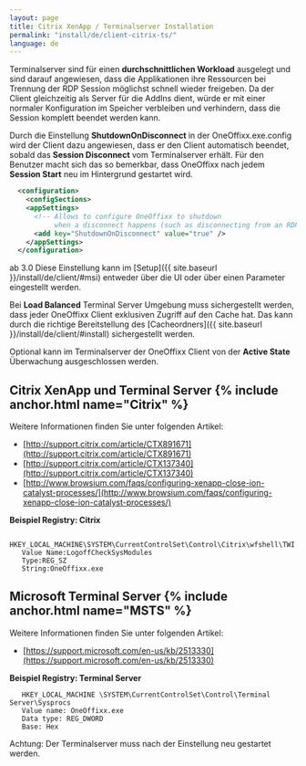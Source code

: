 ```yaml
---
layout: page
title: Citrix XenApp / Terminalserver Installation
permalink: "install/de/client-citrix-ts/"
language: de
---
```


Terminalserver sind für einen __durchschnittlichen Workload__ ausgelegt und sind darauf angewiesen, dass die Applikationen ihre Ressourcen bei Trennung der RDP Session möglichst schnell wieder freigeben. Da der Client gleichzeitig als Server für die AddIns dient, würde er mit einer normaler Konfiguration im Speicher verbleiben und verhindern, dass die Session komplett beendet werden kann.

Durch die Einstellung __ShutdownOnDisconnect__ in der OneOffixx.exe.config wird der Client dazu angewiesen, dass er den Client automatisch beendet, sobald das __Session Disconnect__ vom Terminalserver erhält. Für den Benutzer macht sich das so bemerkbar, dass OneOffixx nach jedem __Session Start__ neu im Hintergrund gestartet wird.

```xml
  <configuration>
    <configSections>
    <appSettings>
      <!-- Allows to configure OneOffixx to shutdown 
           when a disconnect happens (such as disconnecting from an RDP Session) -->
      <add key="ShutdownOnDisconnect" value="true" />
    </appSettings>
  </configuration>
```

<span class="label label-info">ab 3.0</span>
Diese Einstellung kann im [Setup]({{ site.baseurl }}/install/de/client/#msi) entweder über die UI oder über einen Parameter eingestellt werden.

Bei __Load Balanced__ Terminal Server Umgebung muss sichergestellt werden, dass jeder OneOffixx Client exklusiven Zugriff auf den Cache hat. Das kann durch die richtige Bereitstellung des [Cacheordners]({{ site.baseurl }}/install/de/client/#install) sichergestellt werden.

Optional kann im Terminalserver der OneOffixx Client von der __Active State__ Überwachung ausgeschlossen werden. 

## Citrix XenApp und Terminal Server {% include anchor.html name="Citrix" %}
Weitere Informationen finden Sie unter folgenden Artikel:

* [http://support.citrix.com/article/CTX891671](http://support.citrix.com/article/CTX891671)
* [http://support.citrix.com/article/CTX137340](http://support.citrix.com/article/CTX137340)
* [http://www.browsium.com/faqs/configuring-xenapp-close-ion-catalyst-processes/](http://www.browsium.com/faqs/configuring-xenapp-close-ion-catalyst-processes/)

__Beispiel Registry: Citrix__

```
   HKEY_LOCAL_MACHINE\SYSTEM\CurrentControlSet\Control\Citrix\wfshell\TWI
   Value Name:LogoffCheckSysModules
   Type:REG_SZ
   String:OneOffixx.exe
```
## Microsoft Terminal Server {% include anchor.html name="MSTS" %}
Weitere Informationen finden Sie unter folgenden Artikel:

* [https://support.microsoft.com/en-us/kb/2513330](https://support.microsoft.com/en-us/kb/2513330)

__Beispiel Registry: Terminal Server__

```
   HKEY_LOCAL_MACHINE \SYSTEM\CurrentControlSet\Control\Terminal Server\Sysprocs
   Value name: OneOffixx.exe
   Data type: REG_DWORD 
   Base: Hex
```   
Achtung: Der Terminalserver muss nach der Einstellung neu gestartet werden.


